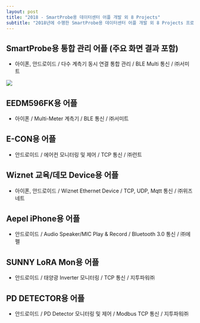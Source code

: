 ```yaml
---
layout: post
title: "2018 - SmartProbe용 데이터센터 어플 개발 외 8 Projects"
subtitle: "2018년에 수행한 SmartProbe용 데이터센터 어플 개발 외 8 Projects 프로젝트 소개"
---
```


## SmartProbe용 통합 관리 어플  (주요 화면 결과 포함)

- 아이폰, 안드로이드 / 다수 계측기 동시 연결 통합 관리 / BLE Multi 통신 / ㈜서미트

![](https://paper-attachments.dropbox.com/s_18A8D7AF55C45081C79436A4AADED4C84513A7A2B4A04DAF7E8FDD5C5179EF86_1600080330250_image.png)

## EEDM596FK용 어플

- 아이폰 / Multi-Meter 계측기 / BLE 통신 / ㈜서미트

## E-CON용 어플

- 안드로이드 / 에어컨 모니터링 및 제어 / TCP 통신 / ㈜런트


## Wiznet 교육/데모 Device용 어플

- 아이폰, 안드로이드 / Wiznet Ethernet Device / TCP, UDP, Mqtt 통신 / ㈜위즈네트


## Aepel iPhone용 어플

- 안드로이드 / Audio Speaker/MIC Play & Record / Bluetooth 3.0 통신 / ㈜에펠


## SUNNY LoRA Mon용 어플

- 안드로이드 / 태양광 Inverter 모니터링 / TCP 통신 / 지투파워㈜


## PD DETECTOR용 어플

- 안드로이드 / PD Detector 모니터링 및 제어 / Modbus TCP 통신 / 지투파워㈜


